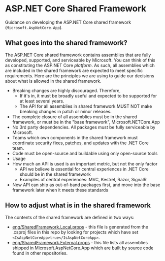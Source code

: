 # ASP.NET Core Shared Framework

Guidance on developing the ASP.NET Core shared framework (`Microsoft.AspNetCore.App`).

## What goes into the shared framework?

The ASP.NET Core shared framework contains assemblies that are fully developed, supported, and serviceable by Microsoft. You can think of this as constituting the ASP.NET Core *platform*. As such, all assemblies which are included in the shared framework are expected to meet specific requirements. Here are the principles we are using to guide our decisions about what is allowed in the shared framework.

* Breaking changes are highly discouraged. Therefore,
  * If it's in, it must be broadly useful and expected to be supported for at least several years.
  * The API for all assemblies in shared framework MUST NOT make breaking changes in patch or minor releases.
* The complete closure of all assemblies must be in the shared framework, or must be in the "base framework", Microsoft.NETCore.App
* No 3rd party dependencies. All packages must be fully serviceable by Microsoft.
* Teams which own components in the shared framework must coordinate security fixes, patches, and updates with the .NET Core team.
* Code must be open-source and buildable using only open-source tools
* Usage
* How much an API is used is an important metric, but not the only factor
  * API we believe is essential for central experiences in .NET Core should be in the shared framework
  * Examples of central experiences: MVC, Kestrel, Razor, SignalR
* New API can ship as out-of-band packages first, and move into the base framework later when it meets these standards

## How to adjust what is in the shared framework

The contents of the shared framework are defined in two ways:

* [eng/SharedFramework.Local.props](/eng/SharedFramework.Local.props) - this file is generated from the .csproj files in this repo
  by looking for projects which have set `<IsAspNetCoreApp>true</IsAspNetCoreApp>`.
* [eng/SharedFramework.External.props](/eng/SharedFramework.External.props) - this file lists all assemblies shipped
  in Microsoft.AspNetCore.App which are built by source code found in other repositories.
